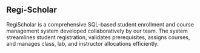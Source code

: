 ## Regi-Scholar
RegiScholar is a comprehensive SQL-based student enrollment and course management system developed collaboratively by our team. The system streamlines student registration, validates prerequisites, assigns courses, and manages class, lab, and instructor allocations efficiently.
